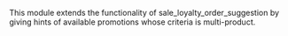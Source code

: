 This module extends the functionality of sale_loyalty_order_suggestion
by giving hints of available promotions whose criteria is multi-product.

